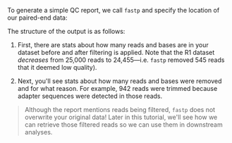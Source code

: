 <script>
import Execute from "$components/Execute.svelte";
</script>

To generate a simple QC report, we call `fastp` and specify the location of our paired-end data:

<Execute command="fastp \ --in1 ./HG004_R1.fastq.gz \ --in2 ./HG004_R2.fastq.gz" />

The structure of the output is as follows:

1. First, there are stats about how many reads and bases are in your dataset before and after filtering is applied. Note that the R1 dataset _decreases_ from 25,000 reads to 24,455—i.e. `fastp` removed 545 reads that it deemed low quality).

2. Next, you'll see stats about how many reads and bases were removed and for what reason. For example, 942 reads were trimmed because adapter sequences were detected in those reads.

> Although the report mentions reads being filtered, `fastp` does not overwrite your original data! Later in this tutorial, we'll see how we can retrieve those filtered reads so we can use them in downstream analyses.
